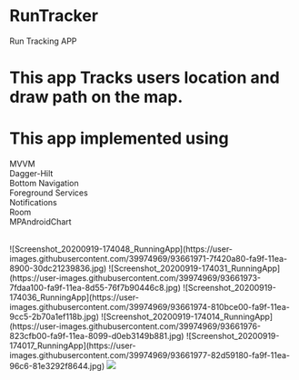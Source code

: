 # RunTracker
Run Tracking APP
# This app Tracks users location and draw path on the map.
# This app implemented using
MVVM<br />
Dagger-Hilt<br />
Bottom Navigation<br />
Foreground Services<br />
Notifications<br />
Room<br />
MPAndroidChart<br />

<br/>
![Screenshot_20200919-174048_RunningApp](https://user-images.githubusercontent.com/39974969/93661971-7f420a80-fa9f-11ea-8900-30dc21239836.jpg)
![Screenshot_20200919-174031_RunningApp](https://user-images.githubusercontent.com/39974969/93661973-7fdaa100-fa9f-11ea-8d55-76f7b90446c8.jpg)
![Screenshot_20200919-174036_RunningApp](https://user-images.githubusercontent.com/39974969/93661974-810bce00-fa9f-11ea-9cc5-2b70a1ef118b.jpg)
![Screenshot_20200919-174014_RunningApp](https://user-images.githubusercontent.com/39974969/93661976-823cfb00-fa9f-11ea-8099-d0eb3149b881.jpg)
![Screenshot_20200919-174017_RunningApp](https://user-images.githubusercontent.com/39974969/93661977-82d59180-fa9f-11ea-96c6-81e3292f8644.jpg)

<img src = "(https://user-images.githubusercontent.com/39974969/93661971-7f420a80-fa9f-11ea-8900-30dc21239836.jpg">
